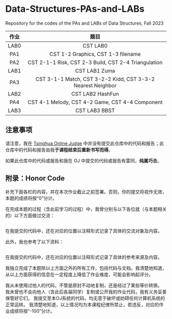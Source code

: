 # Data-Structures-PAs-and-LABs

Repository for the codes of the PAs and LABs of Data Structures, Fall 2023

| 作业 |                            题目                             |
| :--: | :---------------------------------------------------------: |
| LAB0 |                          CST LAB0                           |
| PA1  |             CST 1-2 Graphics, CST 1-3 filename              |
| PA2  |    CST 2-1-1 Risk, CST 2-3 Build, CST 2-4 Triangulation     |
| LAB1 |                        CST LAB1 Zuma                        |
| PA3  | CST 3-1-1 Match, CST 3-2-2 Kidd, CST 3-3-2 Nearest Neighbor |
| LAB2 |                      CST LAB2 HashFun                       |
| PA4  |       CST 4-1 Melody, CST 4-2 Game, CST 4-4 Component       |
| LAB3 |                        CST LAB3 BBST                        |

## 注意事项

请注意，我在 [Tsinghua Online Judge](https://dsa.cs.tsinghua.edu.cn/oj/) 中并没有提交此仓库中的代码和报告；此仓库中的代码和报告由我**于课程结束后重新书写而得**。

如果此仓库中的代码或报告和我在 OJ 中提交的代码或报告有雷同，**纯属巧合**。

## 附录：Honor Code

补充下面各栏的内容，并在本次作业截止之前签署。否则，你的提交将视作无效，本题的成绩将按“0”分计。

在完成本题的过程（含此前学习的过程）中，我曾分别与以下各位就（与本题相关的）以下方面做过交流：

```

```

在我提交的代码中，还在对应的位置以注释形式记录了具体的交流对象及内容。

此外，我也参考了以下资料：

```
```

在我提交的代码中，还在对应的位置以注释形式记录了具体的参考来源及内容。

我独立完成了本题除以上方面之外的所有工作，包括代码与文档。我清楚地知道，从以上方面获得的信息在一定程度上降低了作业难度，可能会影响起评分。

我从未使用过他人的代码，不管是原封不动地复制，还是经过了某些等价转换。
我未曾也不会向他人（含此后各届同学）复制或公开我的作业代码，我有义务妥善保管好它们。
我提交至本OJ系统的代码，均无意于破坏或妨碍任何计算机系统的正常运转。
我清楚地知道，以上情况均为本课程纪律所禁止，若违反，对应的作业成绩将按“-100”分计。
